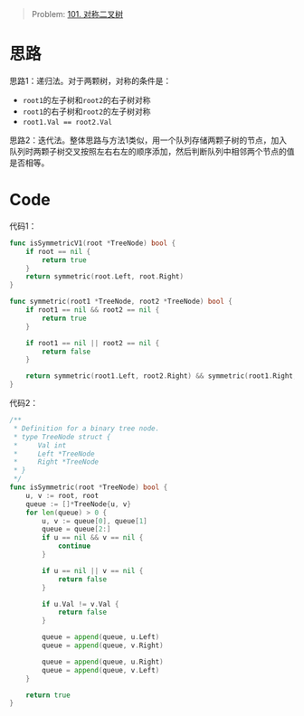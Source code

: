 

> Problem: [101. 对称二叉树](https://leetcode.cn/problems/symmetric-tree/description/)


# 思路

思路1：递归法。对于两颗树，对称的条件是：
- `root1`的左子树和`root2`的右子树对称
- `root1`的右子树和`root2`的左子树对称
- `root1.Val == root2.Val`

思路2：迭代法。整体思路与方法1类似，用一个队列存储两颗子树的节点，加入队列时两颗子树交叉按照左右右左的顺序添加，然后判断队列中相邻两个节点的值是否相等。



# Code
代码1：
```go
func isSymmetricV1(root *TreeNode) bool {
	if root == nil {
		return true
	}
	return symmetric(root.Left, root.Right)
}

func symmetric(root1 *TreeNode, root2 *TreeNode) bool {
	if root1 == nil && root2 == nil {
		return true
	}

	if root1 == nil || root2 == nil {
		return false
	}

	return symmetric(root1.Left, root2.Right) && symmetric(root1.Right, root2.Left) && root1.Val == root2.Val
}
```

代码2：
```go
/**
 * Definition for a binary tree node.
 * type TreeNode struct {
 *     Val int
 *     Left *TreeNode
 *     Right *TreeNode
 * }
 */
func isSymmetric(root *TreeNode) bool {
	u, v := root, root
	queue := []*TreeNode{u, v}
	for len(queue) > 0 {
		u, v := queue[0], queue[1]
		queue = queue[2:]
		if u == nil && v == nil {
			continue
		}

		if u == nil || v == nil {
			return false
		}

		if u.Val != v.Val {
			return false
		}

		queue = append(queue, u.Left)
		queue = append(queue, v.Right)

		queue = append(queue, u.Right)
		queue = append(queue, v.Left)
	}

	return true
}
```
  
